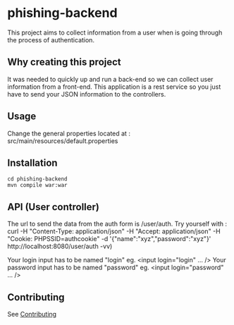 phishing-backend
================

This project aims to collect information from a user when is going through the process of authentication.


Why creating this project
---------
It was needed to quickly up and run a back-end so we can collect user information from a front-end.
This application is a rest service so you just have to send your JSON information to the controllers.


Usage
-----

   Change the general properties located at : src/main/resources/default.properties

Installation
-----------

    cd phishing-backend
    mvn compile war:war


API (User controller)
---------

The url to send the data from the auth form is /user/auth.
Try yourself with : curl -H "Content-Type: application/json" -H "Accept: application/json" -H "Cookie: PHPSSID=authcookie" -d '{"name":"xyz","password":"xyz"}' http://localhost:8080/user/auth -vv)

Your login input has to be named "login" eg. <input login="login" ... />
Your password input has to be named "password" eg. <input login="password" ... />


Contributing
------------

See [Contributing](CONTRIBUTING.md)
